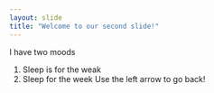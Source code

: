 ```yaml
---
layout: slide
title: "Welcome to our second slide!"
---
```

I have two moods
1. Sleep is for the weak
2. Sleep for the week
Use the left arrow to go back!
